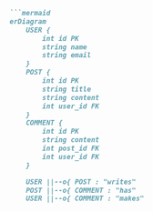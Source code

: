 ```markdown
```mermaid
erDiagram
    USER {
        int id PK
        string name
        string email
    }
    POST {
        int id PK
        string title
        string content
        int user_id FK
    }
    COMMENT {
        int id PK
        string content
        int post_id FK
        int user_id FK
    }

    USER ||--o{ POST : "writes"
    POST ||--o{ COMMENT : "has"
    USER ||--o{ COMMENT : "makes"
```